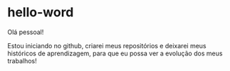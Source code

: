 # hello-word

Olá pessoal! 

Estou iniciando no github, criarei meus repositórios e deixarei meus históricos de aprendizagem, para que eu possa ver a evolução dos meus trabalhos! 
